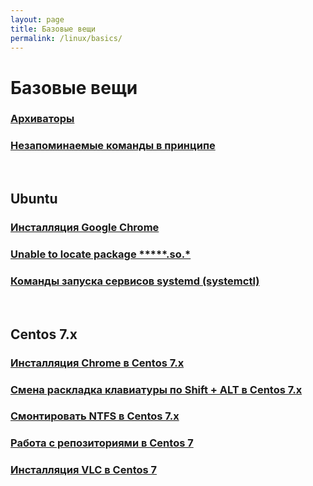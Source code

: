 ```yaml
---
layout: page
title: Базовые вещи
permalink: /linux/basics/
---
```


# Базовые вещи


### [Архиваторы](/linux/basics/archives/)

### [Незапоминаемые команды в принципе](/linux/basics/commands/)


<br/>

## Ubuntu

### [Инсталляция Google Chrome](/linux/basics/ubuntu/chrome/)

### [Unable to locate package *****.so.*](/linux/basics/ubuntu/Install-package-for-missing-libraries/)


### [Команды запуска сервисов systemd (systemctl)](/linux/basics/systemctl/)


<br/>

## Centos 7.x

### [Инсталляция Chrome в Centos 7.x](/linux/basics/centos/7/chrome/)

### [Смена раскладка клавиатуры по Shift + ALT в Centos 7.x](/linux/basics/centos/7/keyboard-switch-by-shift-and-alt/)

### [Смонтировать NTFS в Centos 7.x](/linux/basics/centos/7/mount-ntfs/)

### [Работа с репозиториями в Centos 7](/linux/basics/centos/7/working-with-repos/)

### [Инсталляция VLC в Centos 7](/linux/basics/centos/7/vlc/)
